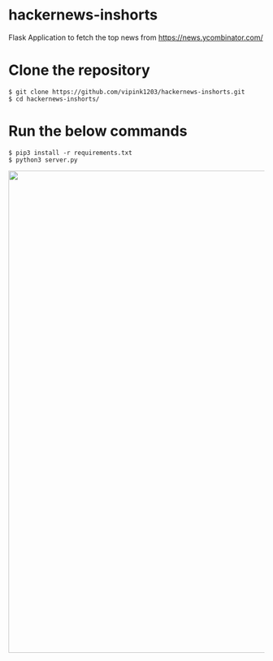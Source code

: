# hackernews-inshorts
Flask Application to fetch the top news from https://news.ycombinator.com/

# Clone the repository
```
$ git clone https://github.com/vipink1203/hackernews-inshorts.git
$ cd hackernews-inshorts/
```

# Run the below commands
```
$ pip3 install -r requirements.txt
$ python3 server.py
```

<img src="https://github.com/vipink1203/repoimages/blob/master/hackerInshorts.png" width="950">
